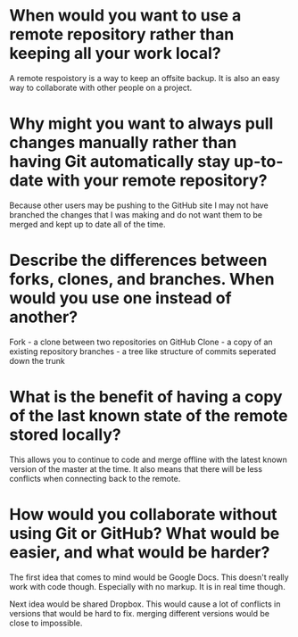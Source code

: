 # When would you want to use a remote repository rather than keeping all your work local?

A remote respoistory is a way to keep an offsite backup. It is also an easy way
to collaborate with other people on a project. 


# Why might you want to always pull changes manually rather than having Git automatically stay up-to-date with your remote repository?

Because other users may be pushing to the GitHub site I may not have branched
the changes that I was making and do not want them to be merged and kept up to 
date all of the time.

# Describe the differences between forks, clones, and branches. When would you use one instead of another?

Fork - a clone between two repositories on GitHub
Clone - a copy of an existing repository
branches - a tree like structure of commits seperated down the trunk


# What is the benefit of having a copy of the last known state of the remote stored locally?

This allows you to continue to code and merge offline with the latest known
version of the master at the time. It also means that there will be less conflicts
when connecting back to the remote.


# How would you collaborate without using Git or GitHub? What would be easier, and what would be harder?

The first idea that comes to mind would be Google Docs. This doesn't really work
with code though. Especially with no markup. It is in real time though.

Next idea would be shared Dropbox. This would cause a lot of conflicts in versions
that would be hard to fix. merging different versions would be close to impossible.